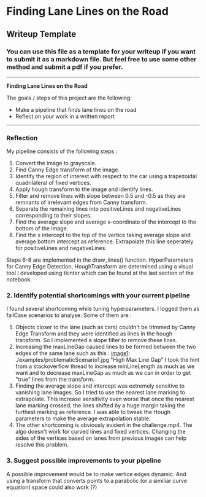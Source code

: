 # **Finding Lane Lines on the Road** 

## Writeup Template

### You can use this file as a template for your writeup if you want to submit it as a markdown file. But feel free to use some other method and submit a pdf if you prefer.

---

**Finding Lane Lines on the Road**

The goals / steps of this project are the following:
* Make a pipeline that finds lane lines on the road
* Reflect on your work in a written report


[//]: # (Image References)

[image1]: ./examples/grayscale.jpg "Grayscale"

---

### Reflection

My pipeline consists of the following steps : 
1) Convert the image to grayscale.
2) Find Canny Edge transform of the image.
3) Identify the region of interest with respect to the car using a trapezoidal quadrilateral of fixed vertices.
4) Apply hough transform to the image and identify lines.
5) Filter and remove lines with slope between 0.5 and -0.5 as they are remnants of irrelevant edges from Canny transform.
6) Seperate the remaining lines into positiveLines and negativeLines corresponding to their slopes.
7) Find the average slope and average x-coordinate of the intercept to the bottom of the image.
8) Find the x intercept to the top of the vertice taking average slope and average bottom intercept as reference. Extrapolate this line seperately for positiveLines and negativeLines.

Steps 6-8 are implemented in the draw_lines() function. HyperParameters for Canny Edge Detection, HoughTransform are determined using a visual tool I developed using tkinter which can be found at the last section of the notebook.

### 2. Identify potential shortcomings with your current pipeline

I found several shortcoming while tuning hyperparameters. I logged them as failCase scenarios to analyse. Some of them are : 

1) Objects closer to the lane (such as cars) couldn't be trimmed by Canny Edge Transform and they were identified as lines in the hough transform. So I implemented a slope filter to remove these lines.
2) Increasing the maxLineGap caused lines to be formed between the two edges of the same lane such as this : 
[image1]: ./examples/problematicScenario1.jpg "High Max Line Gap"
I took the hint from a stackoverflow thread to increase minLineLength as much as we want and to decrease maxLineGap as much as we can in order to get "true" lines from the transform. 
3) Finding the average slope and intercept was extremely sensitive to vanishing lane images. So I tried to use the nearest lane marking to extrapolate. This increase sensitivity even worse that once the nearest lane marking crossed, the lines shifted by a huge margin taking the furthest marking as reference. I was able to tweak the Hough parameters to make the average extrapolation stable.
4) The other shortcoming is obviously evident in the challenge.mp4. The algo doesn't work for curved lines and fixed vertices. Changing the sides of the vertices based on lanes from previous images can help resolve this problem.


### 3. Suggest possible improvements to your pipeline

A possible improvement would be to make vertice edges dynamic. And using a transform that converts points to a parabolic (or a similiar curve equation) space could also work (?)
